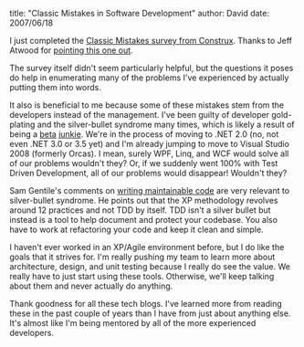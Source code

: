 
title: "Classic Mistakes in Software Development"
author: David
date: 2007/06/18

<p>I just completed the <a href="https://vovici.com/wsb.dll/s/10431g2996e">Classic Mistakes survey from Construx</a>. Thanks to Jeff Atwood for <a href="http://www.codinghorror.com/blog/archives/000889.html">pointing this one out</a>.</p> <p>The survey itself didn't seem particularly helpful, but the questions it poses do help in enumerating many of the problems I've experienced by actually putting them into words. </p> <p>It also is beneficial to me because some of these&nbsp;mistakes&nbsp;stem from the developers instead of the management. I've been&nbsp;guilty of developer gold-plating and the silver-bullet syndrome many times, which is likely a result of being a <a href="http://www.google.com/search?q=site:www.mohundro.com+beta&amp;hl=en&amp;start=10&amp;sa=N">beta</a> <a href="http://www.mohundro.com/blog/2006/01/26/TheAToZOfProgrammerPredilictions.aspx">junkie</a>. We're in the process of moving to .NET 2.0 (no, not even .NET 3.0 or 3.5 yet) and I'm already jumping to move to Visual Studio 2008 (formerly Orcas). I mean, surely WPF, Linq, and WCF would solve all of our problems wouldn't they? Or, if we suddenly went 100%&nbsp;with Test Driven Development, all of our problems would disappear! Wouldn't they?</p> <p>Sam Gentile's comments on <a href="http://codebetter.com/blogs/sam.gentile/archive/2007/06/17/writing-maintainable-code.aspx">writing maintainable code</a> are very relevant to silver-bullet syndrome. He points out that the XP methodology revolves around 12 practices and not TDD by itself. TDD isn't a silver bullet but instead is a tool to help document and protect your codebase. You also have to work at refactoring your code and keep it clean and simple.</p> <p>I haven't ever worked in an XP/Agile environment before, but I do like the goals that it strives for. I'm really pushing my team to learn more about architecture, design, and unit testing because I really do see the value. We really have to just start using these tools. Otherwise, we'll keep talking about them and never actually do anything.</p> <p>Thank goodness for all these tech blogs. I've learned more from reading these in the past couple of years than I have from just about anything else. It's almost like I'm being mentored by all of the more experienced developers.</p>
